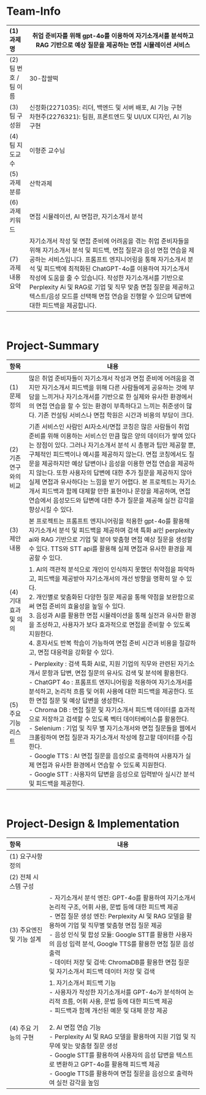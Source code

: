 # Team-Info
| (1) 과제명 | 취업 준비자를 위해 gpt-4o를 이용하여 자기소개서를 분석하고 RAG 기반으로 예상 질문을 제공하는 면접 시뮬레이션 서비스
|:---  |---  |
| (2) 팀 번호 / 팀 이름 | 30-찹쌀떡 |
| (3) 팀 구성원 | 신정화(2271035): 리더, 백엔드 및 서버 배포, AI 기능 구현 <br> 차현주(2276321): 팀원, 프론트엔드 및 UI/UX 디자인, AI 기능 구현 |
| (4) 팀 지도교수 | 이형준 교수님 |
| (5) 과제 분류 | 산학과제 |
| (6) 과제 키워드 | 면접 시뮬레이션, AI 면접관, 자기소개서 분석  |
| (7) 과제 내용 요약 | 자기소개서 작성 및 면접 준비에 어려움을 겪는 취업 준비자들을 위해 자기소개서 분석 및 피드백, 면접 질문과 음성 면접 연습을 제공하는 서비스입니다. 프롬프트 엔지니어링을 통해 자기소개서 분석 및 피드백에 최적화된 ChatGPT-4o를 이용하여 자기소개서 작성에 도움을 줄 수 있습니다. 작성한 자기소개서를 기반으로 Perplexity Ai 및 RAG로 기업 및 직무 맞춤 면접 질문을 제공하고 텍스트/음성 모드를 선택해 면접 연습을 진행할 수 있으며 답변에 대한 피드백을 제공합니다. |

<br>

# Project-Summary
| 항목 | 내용 |
|:---  |---  |
| (1) 문제 정의 | 많은 취업 준비자들이 자기소개서 작성과 면접 준비에 어려움을 겪지만 자기소개서 피드백을 위해 다른 사람들에게 공유하는 것에 부담을 느끼거나 자기소개서를 기반으로 한 실제와 유사한 환경에서의 면접 연습을 할 수 있는 환경이 부족하다고 느끼는 취준생이 많다. 기존 컨설팅 서비스나 면접 학원은 시간과 비용의 부담이 크다. |
| (2) 기존연구와의 비교 |  기존 서비스인 사람인 AI자소서/면접 코칭은 많은 사람들이 취업 준비를 위해 이용하는 서비스인 만큼 많은 양의 데이터가 쌓여 있다는 장점이 있다. 그러나 자기소개서 분석 시 총평과 팁만 제공할 뿐, 구체적인 피드백이나 예시를 제공하지 않는다. 면접 코칭에서도 질문을 제공하지만 예상 답변이나 음성을 이용한 면접 연습을 제공하지 않는다. 또한 사용자의 답변에 대한 추가 질문을 제공하지 않아 실제 면접과 유사하다는 느낌을 받기 어렵다. 본 프로젝트는 자기소개서 피드백과 함께 대체할 만한 표현이나 문장을 제공하며, 면접 연습에서 음성모드와 답변에 대한 추가 질문을 제공해 실전 감각을 향상시킬 수 있다. |
| (3) 제안 내용 | 본 프로젝트는 프롬프트 엔지니어링을 적용한 gpt-4o를 활용해 자기소개서 분석 및 피드백을 제공하며 검색 특화 ai인 perplexity ai와 RAG 기반으로 기업 및 분야 맞춤형 면접 예상 질문을 생성할 수 있다. TTS와 STT api를 활용해 실제 면접과 유사한 환경을 제공할 수 있다. |
| (4) 기대효과 및 의의 | 1. AI의 객관적 분석으로 개인이 인식하지 못했던 취약점을 파악하고, 피드백을 제공받아 자기소개서의 개선 방향을 명확히 알 수 있다. <br> 2. 개인별로 맞춤화된 다양한 질문 제공을 통해 약점을 보완함으로써 면접 준비의 효율성을 높일 수 있다. <br> 3. 음성과 AI를 활용한 면접 시뮬레이션을 통해 실전과 유사한 환경을 조성하고, 사용자가 보다 효과적으로 면접을 준비할 수 있도록 지원한다. <br> 4. 혼자서도 반복 학습이 가능하여 면접 준비 시간과 비용을 절감하고, 면접 대응력을 강화할 수 있다. |
| (5) 주요 기능 리스트 | - Perplexity : 검색 특화 AI로, 지원 기업의 직무와 관련된 자기소개서 문항과 답변, 면접 질문의 유사도 검색 및 분석에 활용한다.<br> - ChatGPT 4o : 프롬프트 엔지니어링을 적용하여 자기소개서를 분석하고, 논리적 흐름 및 어휘 사용에 대한 피드백을 제공한다. 또한 면접 질문 및 예상 답변을 생성한다.<br> - Chroma DB : 면접 질문 및 자기소개서 피드백 데이터를 효과적으로 저장하고 검색할 수 있도록 벡터 데이터베이스를 활용한다.<br> - Selenium : 기업 및 직무 별 자기소개서와 면접 질문들을 웹에서 크롤링하여 면접 질문과 자기소개서 작성에 참고할 데이터를 수집한다.<br> - Google TTS : AI 면접 질문을 음성으로 출력하여 사용자가 실제 면접과 유사한 환경에서 연습할 수 있도록 지원한다.<br> - Google STT : 사용자의 답변을 음성으로 입력받아 실시간 분석 및 피드백을 제공한다. |

<br>
 
# Project-Design & Implementation
| 항목 | 내용 |
|:---  |---  |
| (1) 요구사항 정의 |  |
| (2) 전체 시스템 구성 |  |
| (3) 주요엔진 및 기능 설계 | - 자기소개서 분석 엔진: GPT-4o를 활용하여 자기소개서 논리적 구조, 어휘 사용, 문법 등에 대한 피드백 제공  <br> - 면접 질문 생성 엔진: Perplexity AI 및 RAG 모델을 활용하여 기업 및 직무별 맞춤형 면접 질문 제공  <Br> - 음성 인식 및 합성 모듈: Google STT를 활용한 사용자의 음성 입력 분석, Google TTS를 활용한 면접 질문 음성 출력  <br> - 데이터 저장 및 검색: ChromaDB를 활용한 면접 질문 및 자기소개서 피드백 데이터 저장 및 검색 |
| (4) 주요 기능의 구현 | 1. 자기소개서 피드백 기능  <br> 	- 사용자가 작성한 자기소개서를 GPT-4o가 분석하여 논리적 흐름, 어휘 사용, 문법 등에 대한 피드백 제공  <br>	- 피드백과 함께 개선된 예문 및 대체 문장 제공  <br> <br> 2. AI 면접 연습 기능  <br>	- Perplexity AI 및 RAG 모델을 활용하여 지원 기업 및 직무에 맞는 맞춤형 질문 생성  <br>	- Google STT를 활용하여 사용자의 음성 답변을 텍스트로 변환하고 GPT-4o를 활용해 피드백 제공 <br> - Google TTS를 활용하여 면접 질문을 음성으로 출력하여 실전 감각을 높임 |

<br>